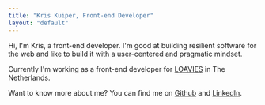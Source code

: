 ```yaml
---
title: "Kris Kuiper, Front-end Developer"
layout: "default"
---
```


Hi, I'm Kris, a front-end developer. I'm good at building resilient software for the web and like to build it with a user-centered and pragmatic mindset.

Currently I'm working as a front-end developer for [LOAVIES](https://www.loavies.com/nl/) in The Netherlands.

Want to know more about me? You can find me on [Github](https://github.com/kriskuiper) and [LinkedIn](https://www.linkedin.com/in/kris-kuiper-0b6897a2/).
